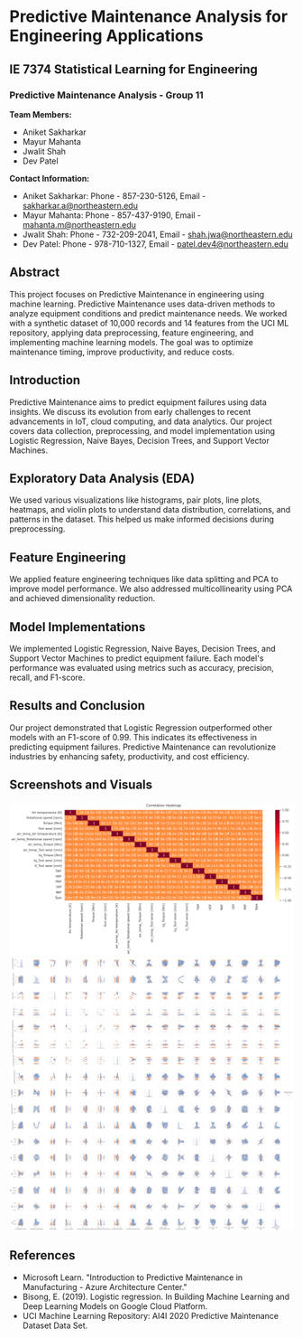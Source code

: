# Predictive Maintenance Analysis for Engineering Applications

## IE 7374 Statistical Learning for Engineering
### Predictive Maintenance Analysis - Group 11

**Team Members:**
- Aniket Sakharkar
- Mayur Mahanta
- Jwalit Shah
- Dev Patel

**Contact Information:**
- Aniket Sakharkar: Phone - 857-230-5126, Email - sakharkar.a@northeastern.edu
- Mayur Mahanta: Phone - 857-437-9190, Email - mahanta.m@northeastern.edu
- Jwalit Shah: Phone - 732-209-2041, Email - shah.jwa@northeastern.edu
- Dev Patel: Phone - 978-710-1327, Email - patel.dev4@northeastern.edu

## Abstract
This project focuses on Predictive Maintenance in engineering using machine learning. Predictive Maintenance uses data-driven methods to analyze equipment conditions and predict maintenance needs. We worked with a synthetic dataset of 10,000 records and 14 features from the UCI ML repository, applying data preprocessing, feature engineering, and implementing machine learning models. The goal was to optimize maintenance timing, improve productivity, and reduce costs.

## Introduction
Predictive Maintenance aims to predict equipment failures using data insights. We discuss its evolution from early challenges to recent advancements in IoT, cloud computing, and data analytics. Our project covers data collection, preprocessing, and model implementation using Logistic Regression, Naive Bayes, Decision Trees, and Support Vector Machines.

## Exploratory Data Analysis (EDA)
We used various visualizations like histograms, pair plots, line plots, heatmaps, and violin plots to understand data distribution, correlations, and patterns in the dataset. This helped us make informed decisions during preprocessing.

## Feature Engineering
We applied feature engineering techniques like data splitting and PCA to improve model performance. We also addressed multicollinearity using PCA and achieved dimensionality reduction.

## Model Implementations
We implemented Logistic Regression, Naive Bayes, Decision Trees, and Support Vector Machines to predict equipment failure. Each model's performance was evaluated using metrics such as accuracy, precision, recall, and F1-score.

## Results and Conclusion
Our project demonstrated that Logistic Regression outperformed other models with an F1-score of 0.99. This indicates its effectiveness in predicting equipment failures. Predictive Maintenance can revolutionize industries by enhancing safety, productivity, and cost efficiency.

## Screenshots and Visuals
![Feature Engineering Heat Map](ML%20Pictures/Feature%20Engineering/Heat%20Map%20FE.png)
![Feature Engineering Pairplot](ML%20Pictures/Feature%20Engineering/Pairplot%20FE.png)

## References
- Microsoft Learn. "Introduction to Predictive Maintenance in Manufacturing - Azure Architecture Center."
- Bisong, E. (2019). Logistic regression. In Building Machine Learning and Deep Learning Models on Google Cloud Platform.
- UCI Machine Learning Repository: AI4I 2020 Predictive Maintenance Dataset Data Set.
